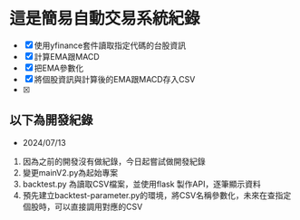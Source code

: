 這是簡易自動交易系統紀錄
===
- [X] 使用yfinance套件讀取指定代碼的台股資訊
- [X] 計算EMA跟MACD
- [X] 把EMA參數化
- [X] 將個股資訊與計算後的EMA跟MACD存入CSV
- [X] 

以下為開發紀錄
----

- 2024/07/13
1. 因為之前的開發沒有做紀錄，今日起嘗試做開發紀錄
2. 變更mainV2.py為起始專案
3. backtest.py 為讀取CSV檔案，並使用flask 製作API，逐筆顯示資料
4. 預先建立backtest-parameter.py的環境，將CSV名稱參數化，未來在查指定個股時，可以直接調用對應的CSV



